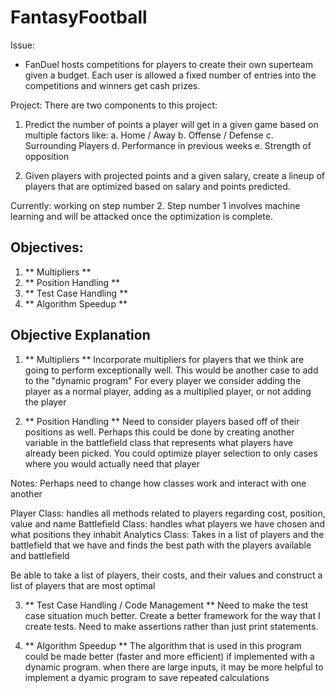 # FantasyFootball

Issue: 
- FanDuel hosts competitions for players to create their own superteam given a budget. Each user is allowed a fixed number of entries into the competitions and winners get cash prizes.

Project:
There are two components to this project:
  1. Predict the number of points a player will get in a given game based on multiple factors like:
    a. Home / Away
    b. Offense / Defense
    c. Surrounding Players
    d. Performance in previous weeks
    e. Strength of opposition
    
  2. Given players with projected points and a given salary, create a lineup of players that are optimized based on salary and points predicted.
  
 Currently: working on step number 2. Step number 1 involves machine learning and will be attacked once the optimization is complete.


## Objectives:
1. ** Multipliers **
2. ** Position Handling **
3. ** Test Case Handling **
4. ** Algorithm Speedup **

## Objective Explanation
1. ** Multipliers **
Incorporate multipliers for players that we think are going to perform exceptionally well. This would be another case to add to the "dynamic program"
For every player we consider adding the player as a normal player, adding as a multiplied player, or not adding the player

2. ** Position Handling **
Need to consider players based off of their positions as well. Perhaps this could be done by creating another variable in the battlefield class
that represents what players have already been picked. You could optimize player selection to only cases where you would actually need that player

Notes: Perhaps need to change how classes work and interact with one another

Player Class: handles all methods related to players regarding cost, position, value and name
Battlefield Class: handles what players we have chosen and what positions they inhabit
Analytics Class: Takes in a list of players and the battlefield that we have and finds the best path with the players available and battlefield

Be able to take a list of players, their costs, and their values and construct a list of players that are most optimal

3. ** Test Case Handling / Code Management **
 Need to make the test case situation much better. Create a better framework for the way that I create tests. Need to make assertions rather than
just print statements.

4. ** Algorithm Speedup **
The algorithm that is used in this program could be made better (faster and more efficient) if implemented with a dynamic program. when there are large inputs, it may be more helpful to implement a dyamic program to save repeated calculations